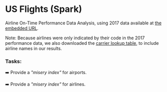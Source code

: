 # US Flights (Spark)

Airline On-Time Performance Data Analysis, using 2017 data available at [the embedded URL](https://auebgr-my.sharepoint.com/:u:/g/personal/louridas_aueb_gr/EbeTzde1LddFmqNWBFWWxNcBj5tDR_zvzDHvqqcmnndeEQ?e=Tb1orW).

Note: Because airlines were only indicated by their code in the 2017 performance data, we also downloaded the [carrier lookup table](https://www.transtats.bts.gov/Download_Lookup.asp?Lookup=L_UNIQUE_CARRIERS), to include airline names in our results.

### Tasks:
:arrow_right: Provide a *"misery index"* for airports.

:arrow_right: Provide a *"misery index"* for airlines.
